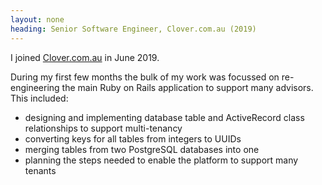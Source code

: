 ```yaml
---
layout: none
heading: Senior Software Engineer, Clover.com.au (2019)
---
```


I joined [Clover.com.au](https://www.clover.com.au) in June 2019.

During my first few months the bulk of my work was focussed on
re-engineering the main Ruby on Rails application to support many
advisors. This included:

-   designing and implementing database table and ActiveRecord class
    relationships to support multi-tenancy
-   converting keys for all tables from integers to UUIDs
-   merging tables from two PostgreSQL databases into one
-   planning the steps needed to enable the platform to support many
    tenants
